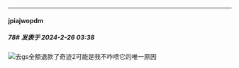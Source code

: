 ﻿
*****

####  jpiajwopdm  
##### 78#       发表于 2024-2-26 03:38

<img src="https://static.saraba1st.com/image/smiley/face2017/067.png" referrerpolicy="no-referrer">去gs全额退款了奇迹2可能是我不咋喷它的唯一原因

